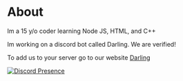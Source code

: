 # About

Im a 15 y/o coder learning Node JS, HTML, and C++

Im working on a discord bot called Darling. We are verified!

To add us to your server go to our website [Darling](http://darling-bot.com)

[![Discord Presence](https://lanyard-profile-readme.vercel.app/api/404336524491227149)](https://discord.com/users/404336524491227149)

